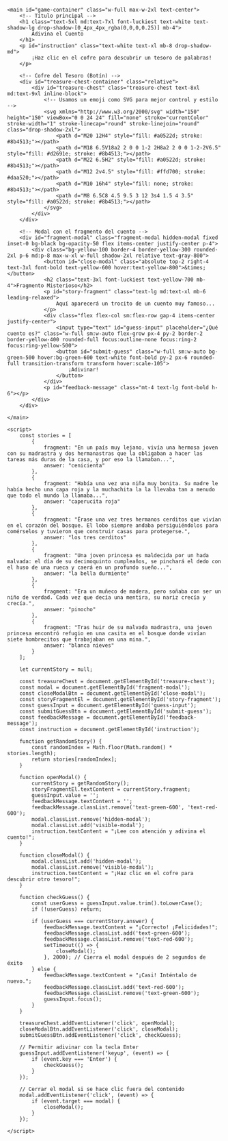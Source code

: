 <html lang="es">
<head>
    <meta charset="UTF-8">
    <meta name="viewport" content="width=device-width, initial-scale=1.0">
    <title>Adivina el Cuento del Tesoro</title>
    <script src="https://cdn.tailwindcss.com"></script>
    <link rel="preconnect" href="https://fonts.googleapis.com">
    <link rel="preconnect" href="https://fonts.gstatic.com" crossorigin>
    <link href="https://fonts.googleapis.com/css2?family=Luckiest+Guy&display=swap" rel="stylesheet">
    <style>
        body {
            font-family: 'Inter', sans-serif;
        }
        .font-luckiest {
            font-family: 'Luckiest Guy', cursive;
        }
        .treasure-chest {
            cursor: pointer;
            transition: transform 0.3s ease-in-out;
        }
        .treasure-chest:hover {
            transform: scale(1.1) rotate(5deg);
        }
        .treasure-chest:active {
            transform: scale(1.05) rotate(0deg);
        }
        .fragment-modal {
            transition: opacity 0.5s ease-in-out, transform 0.5s ease-in-out;
        }
        .hidden-modal {
            opacity: 0;
            transform: scale(0.9);
            pointer-events: none;
        }
        .visible-modal {
            opacity: 1;
            transform: scale(1);
            pointer-events: auto;
        }
    </style>
</head>
<body class="bg-gradient-to-br from-cyan-300 to-blue-500 min-h-screen flex items-center justify-center p-4">

    <main id="game-container" class="w-full max-w-2xl text-center">
        <!-- Título principal -->
        <h1 class="text-5xl md:text-7xl font-luckiest text-white text-shadow-lg drop-shadow-[0_4px_4px_rgba(0,0,0,0.25)] mb-4">
            Adivina el Cuento
        </h1>
        <p id="instruction" class="text-white text-xl mb-8 drop-shadow-md">
            ¡Haz clic en el cofre para descubrir un tesoro de palabras!
        </p>

        <!-- Cofre del Tesoro (Botín) -->
        <div id="treasure-chest-container" class="relative">
            <div id="treasure-chest" class="treasure-chest text-8xl md:text-9xl inline-block">
                <!-- Usamos un emoji como SVG para mejor control y estilo -->
                <svg xmlns="http://www.w3.org/2000/svg" width="150" height="150" viewBox="0 0 24 24" fill="none" stroke="currentColor" stroke-width="1" stroke-linecap="round" stroke-linejoin="round" class="drop-shadow-2xl">
                    <path d="M20 12H4" style="fill: #a0522d; stroke: #8b4513;"></path>
                    <path d="M18 6.5V18a2 2 0 0 1-2 2H8a2 2 0 0 1-2-2V6.5" style="fill: #d2691e; stroke: #8b4513;"></path>
                    <path d="M22 6.5H2" style="fill: #a0522d; stroke: #8b4513;"></path>
                    <path d="M12 2v4.5" style="fill: #ffd700; stroke: #daa520;"></path>
                    <path d="M10 16h4" style="fill: none; stroke: #8b4513;"></path>
                    <path d="M8 6.5C8 4.5 9.5 3 12 3s4 1.5 4 3.5" style="fill: #a0522d; stroke: #8b4513;"></path>
                </svg>
            </div>
        </div>

        <!-- Modal con el fragmento del cuento -->
        <div id="fragment-modal" class="fragment-modal hidden-modal fixed inset-0 bg-black bg-opacity-50 flex items-center justify-center p-4">
            <div class="bg-yellow-100 border-4 border-yellow-300 rounded-2xl p-6 md:p-8 max-w-xl w-full shadow-2xl relative text-gray-800">
                <button id="close-modal" class="absolute top-2 right-4 text-3xl font-bold text-yellow-600 hover:text-yellow-800">&times;</button>
                <h2 class="text-3xl font-luckiest text-yellow-700 mb-4">Fragmento Misterioso</h2>
                <p id="story-fragment" class="text-lg md:text-xl mb-6 leading-relaxed">
                    Aquí aparecerá un trocito de un cuento muy famoso...
                </p>
                <div class="flex flex-col sm:flex-row gap-4 items-center justify-center">
                    <input type="text" id="guess-input" placeholder="¿Qué cuento es?" class="w-full sm:w-auto flex-grow px-4 py-2 border-2 border-yellow-400 rounded-full focus:outline-none focus:ring-2 focus:ring-yellow-500">
                    <button id="submit-guess" class="w-full sm:w-auto bg-green-500 hover:bg-green-600 text-white font-bold py-2 px-6 rounded-full transition-transform transform hover:scale-105">
                        ¡Adivinar!
                    </button>
                </div>
                <p id="feedback-message" class="mt-4 text-lg font-bold h-6"></p>
            </div>
        </div>

    </main>

    <script>
        const stories = [
            {
                fragment: "En un país muy lejano, vivía una hermosa joven con su madrastra y dos hermanastras que la obligaban a hacer las tareas más duras de la casa, y por eso la llamaban...",
                answer: "cenicienta"
            },
            {
                fragment: "Había una vez una niña muy bonita. Su madre le había hecho una capa roja y la muchachita la la llevaba tan a menudo que todo el mundo la llamaba...",
                answer: "caperucita roja"
            },
            {
                fragment: "Érase una vez tres hermanos cerditos que vivían en el corazón del bosque. El lobo siempre andaba persiguiéndolos para comérselos y tuvieron que construir casas para protegerse.",
                answer: "los tres cerditos"
            },
            {
                fragment: "Una joven princesa es maldecida por un hada malvada: el día de su decimoquinto cumpleaños, se pinchará el dedo con el huso de una rueca y caerá en un profundo sueño...",
                answer: "la bella durmiente"
            },
            {
                fragment: "Era un muñeco de madera, pero soñaba con ser un niño de verdad. Cada vez que decía una mentira, su nariz crecía y crecía.",
                answer: "pinocho"
            },
            {
                fragment: "Tras huir de su malvada madrastra, una joven princesa encontró refugio en una casita en el bosque donde vivían siete hombrecitos que trabajaban en una mina.",
                answer: "blanca nieves"
            }
        ];

        let currentStory = null;

        const treasureChest = document.getElementById('treasure-chest');
        const modal = document.getElementById('fragment-modal');
        const closeModalBtn = document.getElementById('close-modal');
        const storyFragmentEl = document.getElementById('story-fragment');
        const guessInput = document.getElementById('guess-input');
        const submitGuessBtn = document.getElementById('submit-guess');
        const feedbackMessage = document.getElementById('feedback-message');
        const instruction = document.getElementById('instruction');

        function getRandomStory() {
            const randomIndex = Math.floor(Math.random() * stories.length);
            return stories[randomIndex];
        }

        function openModal() {
            currentStory = getRandomStory();
            storyFragmentEl.textContent = currentStory.fragment;
            guessInput.value = '';
            feedbackMessage.textContent = '';
            feedbackMessage.classList.remove('text-green-600', 'text-red-600');
            modal.classList.remove('hidden-modal');
            modal.classList.add('visible-modal');
            instruction.textContent = "¡Lee con atención y adivina el cuento!";
        }

        function closeModal() {
            modal.classList.add('hidden-modal');
            modal.classList.remove('visible-modal');
            instruction.textContent = "¡Haz clic en el cofre para descubrir otro tesoro!";
        }

        function checkGuess() {
            const userGuess = guessInput.value.trim().toLowerCase();
            if (!userGuess) return;

            if (userGuess === currentStory.answer) {
                feedbackMessage.textContent = "¡Correcto! ¡Felicidades!";
                feedbackMessage.classList.add('text-green-600');
                feedbackMessage.classList.remove('text-red-600');
                setTimeout(() => {
                    closeModal();
                }, 2000); // Cierra el modal después de 2 segundos de éxito
            } else {
                feedbackMessage.textContent = "¡Casi! Inténtalo de nuevo.";
                feedbackMessage.classList.add('text-red-600');
                feedbackMessage.classList.remove('text-green-600');
                guessInput.focus();
            }
        }

        treasureChest.addEventListener('click', openModal);
        closeModalBtn.addEventListener('click', closeModal);
        submitGuessBtn.addEventListener('click', checkGuess);

        // Permitir adivinar con la tecla Enter
        guessInput.addEventListener('keyup', (event) => {
            if (event.key === 'Enter') {
                checkGuess();
            }
        });
        
        // Cerrar el modal si se hace clic fuera del contenido
        modal.addEventListener('click', (event) => {
            if (event.target === modal) {
                closeModal();
            }
        });

    </script>
</body>
</html>
